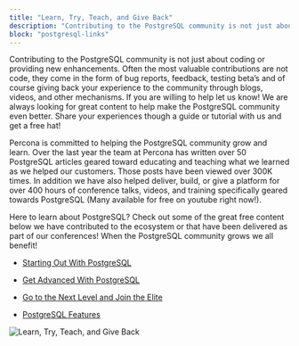```yaml
---
title: "Learn, Try, Teach, and Give Back"
description: "Contributing to the PostgreSQL community is not just about coding or providing new enhancements."
block: "postgresql-links"
---
```


Contributing to the PostgreSQL community is not just about coding or providing new enhancements. Often the most valuable contributions are not code, they come in the form of bug reports, feedback, testing beta’s and of course giving back your experience to the community through blogs, videos, and other mechanisms. If you are willing to help let us know! We are always looking for great content to help make the PostgreSQL community even better. Share your experiences though a guide or tutorial with us and get a free hat! 

Percona is committed to helping the PostgreSQL community grow and learn. Over the last year the team at Percona has written over 50 PostgreSQL articles geared toward educating and teaching what we learned as we helped our customers. Those posts have been viewed over 300K times. In addition we have also helped deliver, build, or give a platform for over 400 hours of conference talks, videos, and training specifically geared towards PostgreSQL (Many available for free on youtube right now!).  

Here to learn about PostgreSQL? Check out some of the great free content below we have contributed to the ecosystem or that have been delivered as part of our conferences!  When the PostgreSQL community grows we all benefit!  

*   [Starting Out With PostgreSQL](#starting-out-with-postgresql)

*   [Get Advanced With PostgreSQL](#get-advanced-with-postgresql)

*   [Go to the Next Level and Join the Elite](#go-to-the-next-level-and-join-the-elite)

*   [PostgreSQL Features](#postgresql-features)

![Learn, Try, Teach, and Give Back](/postgresql/cover-line-1.jpg)
